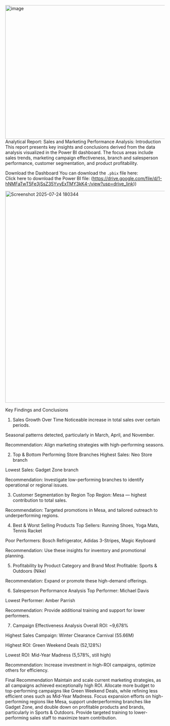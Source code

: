 <img width="755" height="422" alt="image" src="https://github.com/user-attachments/assets/a9da93df-e6ab-4b63-82f7-c43a4a09d94f" />Analytical Report: Sales and Marketing Performance Analysis:
Introduction
This report presents key insights and conclusions derived from the data analysis visualized in the Power BI dashboard. The focus areas include sales trends, marketing campaign effectiveness, branch and salesperson performance, customer segmentation, and product profitability.

Download the Dashboard
You can download the `.pbix` file here:  
 Click here to download the Power BI file: (https://drive.google.com/file/d/1-hNMFaTwT5Fe3jSsZ35YvyExTMY3kK4-/view?usp=drive_link))

<img width="1185" height="668" alt="Screenshot 2025-07-24 180344" src="https://github.com/user-attachments/assets/c182a295-6598-4878-8191-69cad37c0b35" />




 


Key Findings and Conclusions
1. Sales Growth Over Time
Noticeable increase in total sales over certain periods.

Seasonal patterns detected, particularly in March, April, and November.

Recommendation: Align marketing strategies with high-performing seasons.

2. Top & Bottom Performing Store Branches
Highest Sales: Neo Store branch

Lowest Sales: Gadget Zone branch

Recommendation: Investigate low-performing branches to identify operational or regional issues.

3. Customer Segmentation by Region
Top Region: Mesa — highest contribution to total sales.

Recommendation: Targeted promotions in Mesa, and tailored outreach to underperforming regions.

4. Best & Worst Selling Products
Top Sellers: Running Shoes, Yoga Mats, Tennis Racket

Poor Performers: Bosch Refrigerator, Adidas 3-Stripes, Magic Keyboard

Recommendation: Use these insights for inventory and promotional planning.

5. Profitability by Product Category and Brand
Most Profitable: Sports & Outdoors (Nike)

Recommendation: Expand or promote these high-demand offerings.

6. Salesperson Performance Analysis
Top Performer: Michael Davis

Lowest Performer: Amber Parrish

Recommendation: Provide additional training and support for lower performers.

7. Campaign Effectiveness Analysis
Overall ROI: ~9,678%

Highest Sales Campaign: Winter Clearance Carnival (55.66M)

Highest ROI: Green Weekend Deals (52,128%)

Lowest ROI: Mid-Year Madness (5,578%, still high)

Recommendation: Increase investment in high-ROI campaigns, optimize others for efficiency.

Final Recommendation
Maintain and scale current marketing strategies, as all campaigns achieved exceptionally high ROI. Allocate more budget to top-performing campaigns like Green Weekend Deals, while refining less efficient ones such as Mid-Year Madness.
Focus expansion efforts on high-performing regions like Mesa, support underperforming branches like Gadget Zone, and double down on profitable products and brands, particularly in Sports & Outdoors.
Provide targeted training to lower-performing sales staff to maximize team contribution.


